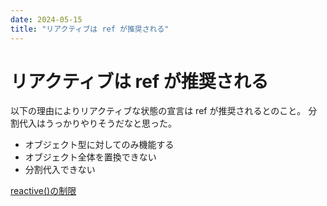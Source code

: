 ```yaml
---
date: 2024-05-15
title: "リアクティブは ref が推奨される"
---
```


# リアクティブは ref が推奨される

以下の理由によりリアクティブな状態の宣言は ref が推奨されるとのこと。
分割代入はうっかりやりそうだなと思った。

- オブジェクト型に対してのみ機能する
- オブジェクト全体を置換できない
- 分割代入できない

[reactive()の制限](https://ja.vuejs.org/guide/essentials/reactivity-fundamentals.html#limitations-of-reactive)
